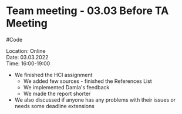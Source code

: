 # Team meeting - 03.03 Before TA Meeting

#Code

Location: Online\
Date: 03.03.2022\
Time: 16:00-19:00

* We finished the HCI assignment
  * We added few sources - finished the References List
  * We implemented Damla's feedback
  * We made the report shorter
* We also discussed if anyone has any problems with their issues or needs some deadline extensions
    